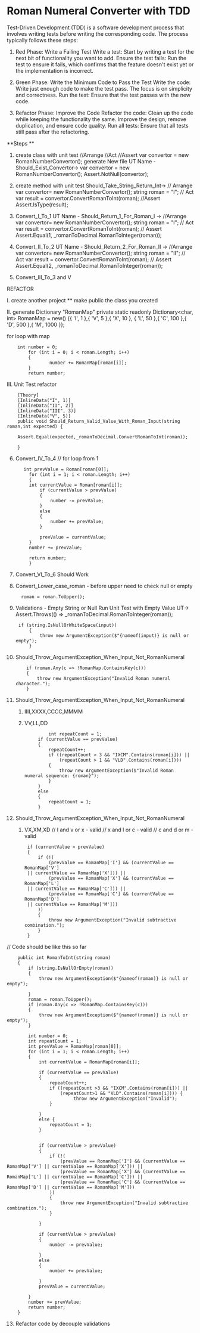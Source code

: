# Roman Numeral Converter with TDD

Test-Driven Development (TDD) is a software development process that involves writing tests before writing the corresponding code. The process typically follows these steps:

1. Red Phase: Write a Failing Test
Write a test: Start by writing a test for the next bit of functionality you want to add.
Ensure the test fails: Run the test to ensure it fails, which confirms that the feature doesn't exist yet or the implementation is incorrect.

3. Green Phase: Write the Minimum Code to Pass the Test
Write the code: Write just enough code to make the test pass. The focus is on simplicity and correctness.
Run the test: Ensure that the test passes with the new code.

5. Refactor Phase: Improve the Code
Refactor the code: Clean up the code while keeping the functionality the same. Improve the design, remove duplication, and ensure code quality.
Run all tests: Ensure that all tests still pass after the refactoring.

**Steps **

1. create class with unit test
//Arrange //Act //Assert
var convertor = new RomanNumberConvertor();
generate New file
UT Name - Should_Exist_Convertor-> 
var convertor = new RomanNumberConvertor();
Assert.NotNull(convertor);

2. create method with unit test
Should_Take_String_Return_Int->
// Arrange
var convertor= new RomanNumberConvertor();
string roman = "I";
// Act
var result = convertor.ConvertRomanToInt(roman);
//Assert
Assert.IsType<int>(result);

3. Convert_I_To_1
UT Name -  Should_Return_1_For_Roman_I -> 
//Arrange
var convertor= new RomanNumberConvertor();
string roman = "I";
// Act
var result = convertor.ConvertRomanToInt(roman);
// Assert
Assert.Equal(1, _romanToDecimal.RomanToInteger(roman));

4. Convert_II_To_2
UT Name -  Should_Return_2_For_Roman_II -> 
//Arrange
var convertor= new RomanNumberConvertor();
string roman = "II";
// Act
var result = convertor.ConvertRomanToInt(roman);
// Assert
Assert.Equal(2, _romanToDecimal.RomanToInteger(roman));

5. Convert_III_To_3 and V

REFACTOR

I. create another project
** make public the class you created

II. generate Dictionary "RomanMap"
        private static readonly Dictionary<char, int> 
RomanMap = new()
{{ 'I', 1 },{ 'V', 5 },{ 'X', 10 },
{ 'L', 50 },{ 'C', 100 },{ 'D', 500 },{ 'M', 1000 }};

for loop with map
   
	    int number = 0;
            for (int i = 0; i < roman.Length; i++)
            {
                    number += RomanMap[roman[i]];
            }
            return number;

III. Unit Test refactor

        [Theory]
        [InlineData("I", 1)]
        [InlineData("II", 2)]
        [InlineData("III", 3)]
        [InlineData("V", 5)]
        public void Should_Return_Valid_Value_With_Roman_Input(string roman,int expected) { 
        
        Assert.Equal(expected,_romanToDecimal.ConvertRomanToInt(roman));
        
        }

6. Convert_IV_To_4 // for loop from 1

          int prevValue = Roman[roman[0]];
            for (int i = 1; i < roman.Length; i++)
            {
	        int currentValue = Roman[roman[i]];
                if (currentValue > prevValue)
                {
                    number -= prevValue;
                }
                else
                {
                    number += prevValue;
                }

                prevValue = currentValue;
            }
            number += prevValue;

            return number;
            }

7. Convert_VI_To_6
 Should Work

8. Convert_Lower_case_roman - before upper need to check null or empty
   
	 	 roman = roman.ToUpper();
   
9. Validations - Empty String or Null
Run Unit Test with Empty Value
UT->  Assert.Throws<ArgumentException>(() => _romanToDecimal.RomanToInteger(roman));

	    if (string.IsNullOrWhiteSpace(input))
            {
                throw new ArgumentException($"{nameof(input)} is null or empty");
            }

10. Should_Throw_ArgumentException_When_Input_Not_RomanNumeral
    
            if (roman.Any(c => !RomanMap.ContainsKey(c)))
            {
                throw new ArgumentException("Invalid Roman numeral character.");
            }

11. Should_Throw_ArgumentException_When_Input_Not_RomanNumeral
	1. IIII,XXXX,CCCC,MMMM
	2. VV,LL,DD
    
	            	int repeatCount = 1;
                if (currentValue == prevValue)
                {
                    repeatCount++;
                    if ((repeatCount > 3 && "IXCM".Contains(roman[i])) ||
                        (repeatCount > 1 && "VLD".Contains(roman[i])))
                    {
                        throw new ArgumentException($"Invalid Roman numeral sequence: {roman}");
                    }
                }
                else
                {
                    repeatCount = 1;
                }

12. Should_Throw_ArgumentException_When_Input_Not_RomanNumeral
    1. VX,XM,XD
// I and v or x - valid
// x and l or c - valid
// c and d or m - valid

            if (currentValue > prevValue)
            {
                if (!(
                    (prevValue == RomanMap['I'] && (currentValue == RomanMap['V'] 
            || currentValue == RomanMap['X'])) ||
                    (prevValue == RomanMap['X'] && (currentValue == RomanMap['L'] 
            || currentValue == RomanMap['C'])) ||
                    (prevValue == RomanMap['C'] && (currentValue == RomanMap['D'] 
            || currentValue == RomanMap['M']))
                ))
                {
                    throw new ArgumentException("Invalid subtractive combination.");
                }
            }

// Code should be like this so far

        public int RomanToInt(string roman)
        {
            if (string.IsNullOrEmpty(roman))
            {
                throw new ArgumentException($"{nameof(roman)} is null or empty");

            }
            roman = roman.ToUpper();
            if (roman.Any(c => !RomanMap.ContainsKey(c)))
            {
                throw new ArgumentException($"{nameof(roman)} is null or empty");
            }

            int number = 0;
            int repeatCount = 1;
            int prevValue = RomanMap[roman[0]];
            for (int i = 1; i < roman.Length; i++)
            {
                int currentValue = RomanMap[roman[i]];

                if (currentValue == prevValue)
                {
                    repeatCount++;
                    if ((repeatCount >3 && "IXCM".Contains(roman[i])) ||
                        (repeatCount>1 && "VLD".Contains(roman[i]))) { 
                             throw new ArgumentException("Invalid");
                    }

                }
                else {
                    repeatCount = 1;
                }


                if (currentValue > prevValue)
                {
                    if (!(
                        (prevValue == RomanMap['I'] && (currentValue == RomanMap['V'] || currentValue == RomanMap['X'])) ||
                        (prevValue == RomanMap['X'] && (currentValue == RomanMap['L'] || currentValue == RomanMap['C'])) ||
                        (prevValue == RomanMap['C'] && (currentValue == RomanMap['D'] || currentValue == RomanMap['M']))
                    ))
                    {
                        throw new ArgumentException("Invalid subtractive combination.");
                    }
             
                }

                if (currentValue > prevValue)
                {
                    number -= prevValue;

                }
                else
                {
                    number += prevValue;

                }
                prevValue = currentValue;

            }
            number += prevValue;
            return number;
        }
13. Refactor code by decouple validations
